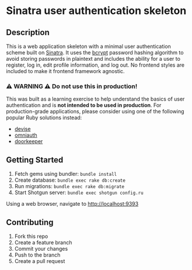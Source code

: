 # Sinatra user authentication skeleton

## Description

This is a web application skeleton with a minimal user authentication scheme built on [Sinatra](https://sinatrarb.com/).  It uses the [bcrypt](https://github.com/bcrypt-ruby/bcrypt-ruby) password hashing algorithm to avoid storing passwords in plaintext and includes the ability for a user to register, log in, edit profile information, and log out.  No frontend styles are included to make it frontend framework agnostic.

### ⚠ WARNING ⚠ Do not use this in production!

This was built as a learning exercise to help understand the basics of user authentication and is **not intended to be used in production**.  For production-grade applications, please consider using one of the following popular Ruby solutions instead:

- [devise](https://github.com/heartcombo/devise)
- [omniauth](https://github.com/omniauth/omniauth)
- [doorkeeper](https://github.com/doorkeeper-gem/doorkeeper)

## Getting Started

1. Fetch gems using bundler: `bundle install`
2. Create database: `bundle exec rake db:create`
3. Run migrations: `bundle exec rake db:migrate`
4. Start Shotgun server: `bundle exec shotgun config.ru`

Using a web browser, navigate to [http://localhost:9393](http://localhost:9393)

## Contributing

1. Fork this repo
2. Create a feature branch
3. Commit your changes
4. Push to the branch
5. Create a pull request
